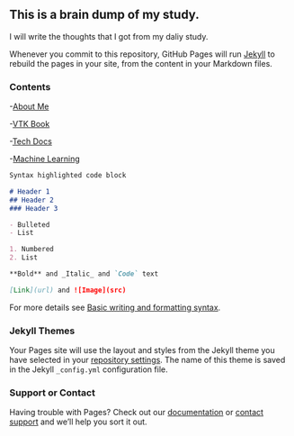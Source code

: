 ## This is a brain dump of my study.

I will write the thoughts that I got from my daliy study.

Whenever you commit to this repository, GitHub Pages will run [Jekyll](https://jekyllrb.com/) to rebuild the pages in your site, from the content in your Markdown files.

### Contents
-[About Me](https://hannalyu.github.io/homepage/about/aboutMe.html)

-[VTK Book](https://hannalyu.github.io/homepage/vtk/vtk.html)

-[Tech Docs](https://hannalyu.github.io/homepage/tech-docs/tech-docs.html)

-[Machine Learning](https://hannalyu.github.io/homepage/Machine-Learning/ML.html)





```markdown
Syntax highlighted code block

# Header 1
## Header 2
### Header 3

- Bulleted
- List

1. Numbered
2. List

**Bold** and _Italic_ and `Code` text

[Link](url) and ![Image](src)
```

For more details see [Basic writing and formatting syntax](https://docs.github.com/en/github/writing-on-github/getting-started-with-writing-and-formatting-on-github/basic-writing-and-formatting-syntax).

### Jekyll Themes

Your Pages site will use the layout and styles from the Jekyll theme you have selected in your [repository settings](https://github.com/hannaLyu/homepage/settings/pages). The name of this theme is saved in the Jekyll `_config.yml` configuration file.

### Support or Contact

Having trouble with Pages? Check out our [documentation](https://docs.github.com/categories/github-pages-basics/) or [contact support](https://support.github.com/contact) and we’ll help you sort it out.
